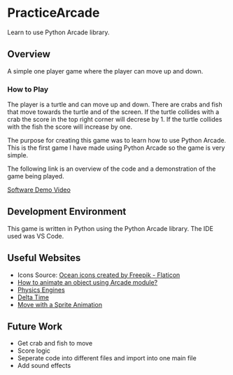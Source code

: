 # PracticeArcade
Learn to use Python Arcade library.

## Overview

A simple one player game where the player can move up and down.

### How to Play
The player is a turtle and can move up and down. There are crabs and fish that move towards the turtle and of the screen. If the turtle collides with a crab the score in the top right corner will decrese by 1. If the turtle collides with the fish the score will increase by one.

The purpose for creating this game was to learn how to use Python Arcade. This is the first game I have made using Python Arcade so the game is very simple. 

The following link is an overview of the code and a demonstration of the game being played.

[Software Demo Video](https://youtu.be/56qlUGNNyTY)

## Development Environment

This game is written in Python using the Python Arcade library. The IDE used was VS Code.

## Useful Websites

* Icons Source: <a href="https://www.flaticon.com/free-icons/ocean" title="ocean icons">Ocean icons created by Freepik - Flaticon</a>
* [How to animate an object using Arcade module?](https://www.geeksforgeeks.org/how-to-animate-an-object-using-arcade-module/)
* [Physics Engines](https://api.arcade.academy/en/2.6.0/api/physics_engines.html#arcade-physicsenginesimple)
* [Delta Time](https://arcade-tutorial.readthedocs.io/en/latest/delta_time/index.html)
* [Move with a Sprite Animation](https://api.arcade.academy/en/latest/examples/sprite_move_animation.html)

## Future Work

* Get crab and fish to move
* Score logic
* Seperate code into different files and import into one main file
* Add sound effects
